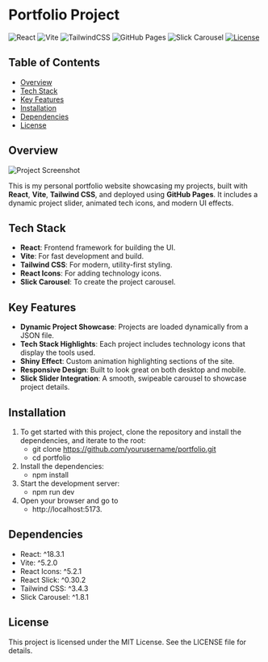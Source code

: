 # Portfolio Project

![React](https://img.shields.io/badge/React-18.3.1-blue) 
![Vite](https://img.shields.io/badge/Vite-5.2.0-brightgreen)
![TailwindCSS](https://img.shields.io/badge/TailwindCSS-3.4.3-%2338B2AC)
![GitHub Pages](https://img.shields.io/badge/GitHub%20Pages-deployed-lightgrey)
![Slick Carousel](https://img.shields.io/badge/Slick%20Carousel-1.8.1-red)
[![License](https://img.shields.io/badge/license-MIT-blue.svg?style=flat-square)](./LICENSE)


## Table of Contents
- [Overview](#overview)
- [Tech Stack](#tech-stack)
- [Key Features](#key-features)
- [Installation](#installation)
- [Dependencies](#dependencies)
- [License](#license)

## Overview
![Project Screenshot](/portfolio/images/portfolio.png)

This is my personal portfolio website showcasing my projects, built with **React**, **Vite**, **Tailwind CSS**, and deployed using **GitHub Pages**. It includes a dynamic project slider, animated tech icons, and modern UI effects.

## Tech Stack
- **React**: Frontend framework for building the UI.
- **Vite**: For fast development and build.
- **Tailwind CSS**: For modern, utility-first styling.
- **React Icons**: For adding technology icons.
- **Slick Carousel**: To create the project carousel.

## Key Features
- **Dynamic Project Showcase**: Projects are loaded dynamically from a JSON file.
- **Tech Stack Highlights**: Each project includes technology icons that display the tools used.
- **Shiny Effect**: Custom animation highlighting sections of the site.
- **Responsive Design**: Built to look great on both desktop and mobile.
- **Slick Slider Integration**: A smooth, swipeable carousel to showcase project details.
  
## Installation

1. To get started with this project, clone the repository and install the dependencies, and iterate to the root:
    - git clone https://github.com/yourusername/portfolio.git
    - cd portfolio
2. Install the dependencies:
    - npm install
3. Start the development server:
    - npm run dev
4. Open your browser and go to 
    - http://localhost:5173.

## Dependencies
- React: ^18.3.1
- Vite: ^5.2.0
- React Icons: ^5.2.1
- React Slick: ^0.30.2
- Tailwind CSS: ^3.4.3
- Slick Carousel: ^1.8.1

## License
This project is licensed under the MIT License. See the LICENSE file for details.
